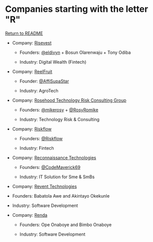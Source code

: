 # Companies starting with the letter "R"

[Return to README](../README.md)

- Company: [Risevest](https://rise.capital/)

  - Founders: [@eldivyn](https://twitter.com/eldivyn) + Bosun Olarenwaju + Tony Odiba

  - Industry: Digital Wealth (Fintech)

- Company: [ReelFruit](https://reelfruit.com/)

  - Founder: [@AffiSupaStar](https://twitter.com/AffiSupaStar)

  - Industry: AgroTech

- Company: [Rosehood Technology Risk Consulting Group](http://Techrisk.co.ke)

  - Founders: [@mikerosy](https://twitter.com/mikerosy) + [@RosyRomike](https://twitter.com/RosyRomike)

  - Industry: Technology Risk & Consulting
  
- Company: [Riskflow](https://www.riskflow.com/)

  - Founders: [@Riskflow](https://twitter.com/Riskflow)

  - Industry: Fintech

- Company: [Reconnaissance Technologies](https://www.riskflow.com/)

  - Founders: [@CodeMaverick69](https://twitter.com/CodeMaverick69)

  - Industry: IT Solution for Sme & SmBs

 - Company: [Revent Technologies](https://reventtechnologies.com/)

  - Founders: Babatola Awe and Akintayo Okekunle

  - Industry: Software Development

- Company: [Renda](https://renda.co/)

  - Founders: Ope Onaboye and Bimbo Onaboye
  
  - Industry: Software Development
